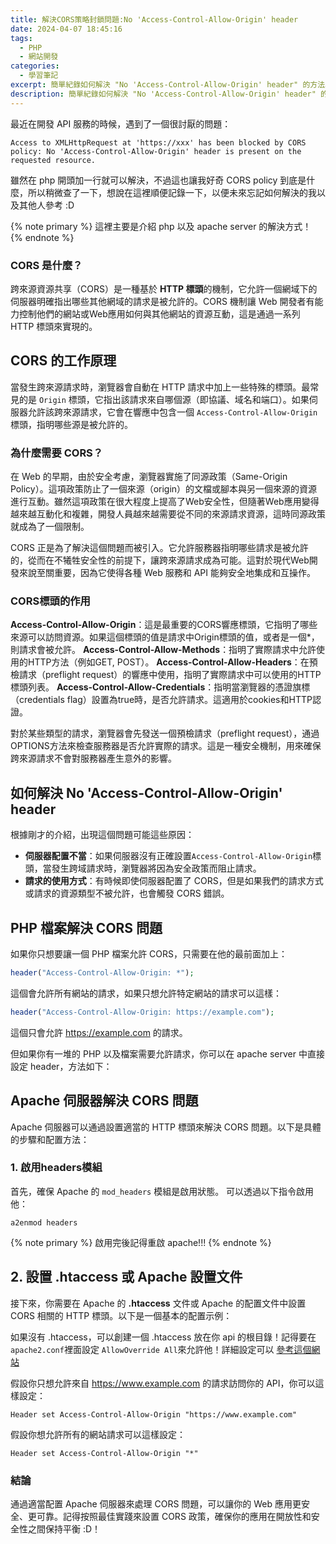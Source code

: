 ```yaml
---
title: 解決CORS策略封鎖問題:No 'Access-Control-Allow-Origin' header
date: 2024-04-07 18:45:16
tags:
  - PHP
  - 網站開發
categories:
  - 學習筆記
excerpt: 簡單紀錄如何解決 "No 'Access-Control-Allow-Origin' header" 的方法以及 apache .htaccess 設定。
description: 簡單紀錄如何解決 "No 'Access-Control-Allow-Origin' header" 的方法以及 apache .htaccess 設定。
---
```


最近在開發 API 服務的時候，遇到了一個很討厭的問題：

```text
Access to XMLHttpRequest at 'https://xxx' has been blocked by CORS policy: No 'Access-Control-Allow-Origin' header is present on the requested resource.
```

雖然在 php 開頭加一行就可以解決，不過這也讓我好奇 CORS policy 到底是什麼，所以稍微查了一下，想說在這裡順便記錄一下，以便未來忘記如何解決的我以及其他人參考 :D

{% note primary %}
這裡主要是介紹 php 以及 apache server 的解決方式！
{% endnote %}

### CORS 是什麼？
跨來源資源共享（CORS）是一種基於 **HTTP 標頭**的機制，它允許一個網域下的伺服器明確指出哪些其他網域的請求是被允許的。CORS 機制讓 Web 開發者有能力控制他們的網站或Web應用如何與其他網站的資源互動，這是通過一系列 HTTP 標頭來實現的。

## CORS 的工作原理
當發生跨來源請求時，瀏覽器會自動在 HTTP 請求中加上一些特殊的標頭。最常見的是 `Origin` 標頭，它指出該請求來自哪個源（即協議、域名和端口）。如果伺服器允許該跨來源請求，它會在響應中包含一個 `Access-Control-Allow-Origin` 標頭，指明哪些源是被允許的。

### 為什麼需要 CORS？
在 Web 的早期，由於安全考慮，瀏覽器實施了同源政策（Same-Origin Policy）。這項政策防止了一個來源（origin）的文檔或腳本與另一個來源的資源進行互動。雖然這項政策在很大程度上提高了Web安全性，但隨著Web應用變得越來越互動化和複雜，開發人員越來越需要從不同的來源請求資源，這時同源政策就成為了一個限制。

CORS 正是為了解決這個問題而被引入。它允許服務器指明哪些請求是被允許的，從而在不犧牲安全性的前提下，讓跨來源請求成為可能。這對於現代Web開發來說至關重要，因為它使得各種 Web 服務和 API 能夠安全地集成和互操作。

### CORS標頭的作用
**Access-Control-Allow-Origin**：這是最重要的CORS響應標頭，它指明了哪些來源可以訪問資源。如果這個標頭的值是請求中Origin標頭的值，或者是一個*，則請求會被允許。
**Access-Control-Allow-Methods**：指明了實際請求中允許使用的HTTP方法（例如GET, POST）。
**Access-Control-Allow-Headers**：在預檢請求（preflight request）的響應中使用，指明了實際請求中可以使用的HTTP標頭列表。
**Access-Control-Allow-Credentials**：指明當瀏覽器的憑證旗標（credentials flag）設置為true時，是否允許請求。這適用於cookies和HTTP認證。

對於某些類型的請求，瀏覽器會先發送一個預檢請求（preflight request），通過OPTIONS方法來檢查服務器是否允許實際的請求。這是一種安全機制，用來確保跨來源請求不會對服務器產生意外的影響。

## 如何解決 No 'Access-Control-Allow-Origin' header
根據剛才的介紹，出現這個問題可能這些原因：
- **伺服器配置不當**：如果伺服器沒有正確設置`Access-Control-Allow-Origin`標頭，當發生跨域請求時，瀏覽器將因為安全政策而阻止請求。
- **請求的使用方式**：有時候即使伺服器配置了 CORS，但是如果我們的請求方式或請求的資源類型不被允許，也會觸發 CORS 錯誤。

## PHP 檔案解決 CORS 問題
如果你只想要讓一個 PHP 檔案允許 CORS，只需要在他的最前面加上：
```php
header("Access-Control-Allow-Origin: *");
```
這個會允許所有網站的請求，如果只想允許特定網站的請求可以這樣：
```php
header("Access-Control-Allow-Origin: https://example.com");
```
這個只會允許 https://example.com 的請求。

但如果你有一堆的 PHP 以及檔案需要允許請求，你可以在 apache server 中直接設定 header，方法如下：

## Apache 伺服器解決 CORS 問題
Apache 伺服器可以通過設置適當的 HTTP 標頭來解決 CORS 問題。以下是具體的步驟和配置方法：

### 1. 啟用headers模組
首先，確保 Apache 的 `mod_headers` 模組是啟用狀態。
可以透過以下指令啟用他：
```shell
a2enmod headers
```
{% note primary %}
啟用完後記得重啟 apache!!!
{% endnote %}

## 2. 設置 .htaccess 或 Apache 設置文件
接下來，你需要在 Apache 的 **.htaccess** 文件或 Apache 的配置文件中設置 CORS 相關的 HTTP 標頭。以下是一個基本的配置示例：

如果沒有 .htaccess，可以創建一個 .htaccess 放在你 api 的根目錄！記得要在 `apache2.conf`裡面設定 `AllowOverride All`來允許他！詳細設定可以 [參考這個網站](https://phoenixnap.com/kb/how-to-set-up-enable-htaccess-apache)

假設你只想允許來自 https://www.example.com 的請求訪問你的 API，你可以這樣設定：
```shell
Header set Access-Control-Allow-Origin "https://www.example.com"
```

假設你想允許所有的網站請求可以這樣設定：
```shell
Header set Access-Control-Allow-Origin "*"
```

### 結論
通過適當配置 Apache 伺服器來處理 CORS 問題，可以讓你的 Web 應用更安全、更可靠。記得按照最佳實踐來設置 CORS 政策，確保你的應用在開放性和安全性之間保持平衡 :D！